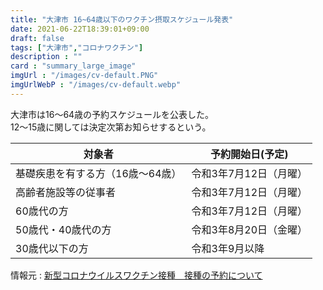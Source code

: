 ```yaml
---
title: "大津市 16~64歳以下のワクチン摂取スケジュール発表"
date: 2021-06-22T18:39:01+09:00
draft: false
tags: ["大津市","コロナワクチン"]
description : ""
card : "summary_large_image"
imgUrl : "/images/cv-default.PNG"
imgUrlWebP : "/images/cv-default.webp"
---
```

大津市は16〜64歳の予約スケジュールを公表した。  
12〜15歳に関しては決定次第お知らせするという。

|対象者|予約開始日(予定)|
|--------|--------|
|基礎疾患を有する方（16歳～64歳）|令和3年7月12日（月曜）|
|高齢者施設等の従事者|令和3年7月12日（月曜）|
|60歳代の方|令和3年7月12日（月曜）|
|50歳代・40歳代の方|令和3年8月20日（金曜）|
|30歳代以下の方|令和3年9月以降

情報元 : [新型コロナウイルスワクチン接種　接種の予約について](https://www.city.otsu.lg.jp/d_news/40934.html)